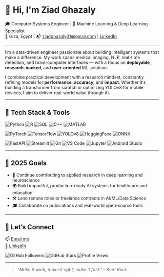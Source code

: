 # 👋 Hi, I'm Ziad Ghazaly

🎓 Computer Systems Engineer | 🧠 Machine Learning & Deep Learning Specialist  
📍 Giza, Egypt | 📬 ziadghazaly01@gmail.com | [LinkedIn](https://www.linkedin.com/in/ziad-ghazaly-a6828b283/)

---

I’m a data-driven engineer passionate about building intelligent systems that make a difference. My work spans medical imaging, NLP, real-time detection, and brain-computer interfaces — with a focus on **deployable**, **research-backed**, and **user-oriented** ML solutions.

I combine practical development with a research mindset, constantly refining models for **performance**, **accuracy**, and **impact**. Whether it's building a transformer from scratch or optimizing YOLOv8 for mobile devices, I aim to deliver real-world value through AI.

---

## 🚀 Tech Stack & Tools

![Python](https://img.shields.io/badge/Python-3776AB?style=for-the-badge&logo=python&logoColor=white)
![R](https://img.shields.io/badge/R-276DC3?style=for-the-badge&logo=r&logoColor=white)
![SQL](https://img.shields.io/badge/SQL-4479A1?style=for-the-badge&logo=postgresql&logoColor=white)
![C++](https://img.shields.io/badge/C++-00599C?style=for-the-badge&logo=c%2B%2B&logoColor=white)
![MATLAB](https://img.shields.io/badge/MATLAB-orange?style=for-the-badge&logo=mathworks&logoColor=white)

![PyTorch](https://img.shields.io/badge/PyTorch-EE4C2C?style=for-the-badge&logo=pytorch&logoColor=white)
![TensorFlow](https://img.shields.io/badge/TensorFlow-FF6F00?style=for-the-badge&logo=tensorflow&logoColor=white)
![YOLOv8](https://img.shields.io/badge/YOLOv8-black?style=for-the-badge&logo=ultralytics&logoColor=white)
![HuggingFace](https://img.shields.io/badge/HuggingFace-FFDD54?style=for-the-badge&logo=huggingface&logoColor=black)
![ONNX](https://img.shields.io/badge/ONNX-005CED?style=for-the-badge&logo=onnx&logoColor=white)

![FastAPI](https://img.shields.io/badge/FastAPI-009688?style=for-the-badge&logo=fastapi&logoColor=white)
![Streamlit](https://img.shields.io/badge/Streamlit-FF4B4B?style=for-the-badge&logo=streamlit&logoColor=white)
![Git](https://img.shields.io/badge/Git-F05032?style=for-the-badge&logo=git&logoColor=white)
![VS Code](https://img.shields.io/badge/VS--Code-007ACC?style=for-the-badge&logo=visual-studio-code&logoColor=white)
![Jupyter](https://img.shields.io/badge/Jupyter-F37726?style=for-the-badge&logo=jupyter&logoColor=white)
![Android Studio](https://img.shields.io/badge/Android--Studio-3DDC84?style=for-the-badge&logo=android-studio&logoColor=white)


---

## 🎯 2025 Goals

- 🧪 Continue contributing to applied research in deep learning and neuroscience  
- 🌍 Build impactful, production-ready AI systems for healthcare and education  
- 🛠️ Land remote roles or freelance contracts in AI/ML/Data Science  
- 🎓 Collaborate on publications and real-world open-source tools

---

## 🤝 Let’s Connect

📫 [Email me](mailto:ziadghazaly01@gmail.com)  
🔗 [LinkedIn](https://www.linkedin.com/in/ziad-ghazaly-a6828b283/)

![GitHub Followers](https://img.shields.io/github/followers/Ziad-ghazaly?style=social)
![GitHub Stars](https://img.shields.io/github/stars/Ziad-ghazaly?style=social)
![Profile Views](https://komarev.com/ghpvc/?username=Ziad-ghazaly&label=Profile%20views&color=0e75b6&style=flat)

---

> _“Make it work, make it right, make it fast.” – Kent Beck_

